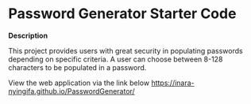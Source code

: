# Password Generator Starter Code

**Description**

This project provides users with great security in populating passwords depending on specific criteria. A user can choose between 8-128 characters to be populated in a password.

View the web application via the link below
https://inara-nyingifa.github.io/PasswordGenerator/